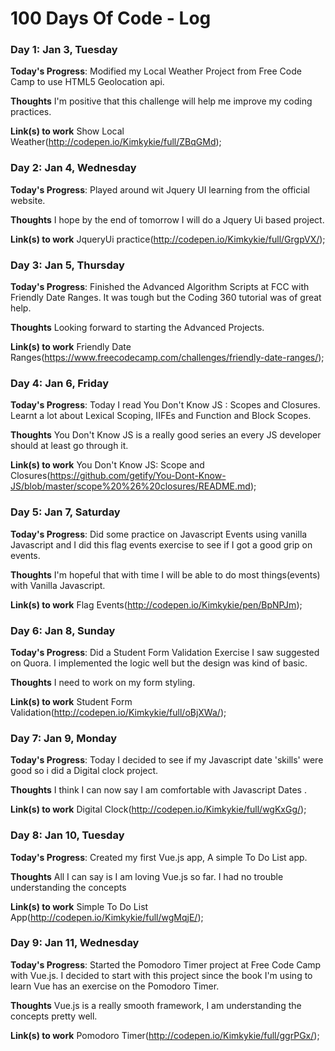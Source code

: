 # 100 Days Of Code - Log

### Day 1: Jan 3, Tuesday

**Today's Progress**: Modified my Local Weather Project from Free Code Camp to use HTML5 Geolocation api.

**Thoughts** I'm positive that this challenge will help me improve my coding practices.

**Link(s) to work**
Show Local Weather(http://codepen.io/Kimkykie/full/ZBqGMd);

### Day 2: Jan 4, Wednesday

**Today's Progress**: Played around wit Jquery UI learning from the official website.

**Thoughts** I hope by the end of tomorrow I will do a Jquery Ui based project.

**Link(s) to work**
JqueryUi practice(http://codepen.io/Kimkykie/full/GrgpVX/);

### Day 3: Jan 5, Thursday 

**Today's Progress**: Finished the Advanced Algorithm Scripts at FCC with Friendly Date Ranges. It was tough but the Coding 360 tutorial was of great help.

**Thoughts** Looking forward to starting the Advanced Projects.

**Link(s) to work**
Friendly Date Ranges(https://www.freecodecamp.com/challenges/friendly-date-ranges/);

### Day 4: Jan 6, Friday 

**Today's Progress**: Today I read You Don't Know JS : Scopes and Closures. Learnt a lot about Lexical Scoping, IIFEs and Function and Block Scopes. 

**Thoughts** You Don't Know JS is a really good series an every JS developer should at least go through it.

**Link(s) to work**
You Don't Know JS: Scope and Closures(https://github.com/getify/You-Dont-Know-JS/blob/master/scope%20%26%20closures/README.md);

### Day 5: Jan 7, Saturday 

**Today's Progress**: Did some practice on Javascript  Events using vanilla Javascript and I did this flag events exercise to see if I got a good grip on events. 

**Thoughts** I'm hopeful that with time I will be able to do most things(events) with Vanilla Javascript.

**Link(s) to work**
Flag Events(http://codepen.io/Kimkykie/pen/BpNPJm);

### Day 6: Jan 8, Sunday 

**Today's Progress**: Did a Student Form Validation Exercise I saw suggested on Quora. I implemented the logic well but the design was kind of basic.

**Thoughts** I need to work on my form styling.

**Link(s) to work**
Student Form Validation(http://codepen.io/Kimkykie/full/oBjXWa/);

### Day 7: Jan 9, Monday

**Today's Progress**: Today I decided to see if my Javascript date 'skills' were good so i did a Digital clock project.

**Thoughts** I think I can now say I am comfortable with Javascript Dates .

**Link(s) to work**
Digital Clock(http://codepen.io/Kimkykie/full/wgKxGg/);

### Day 8: Jan 10, Tuesday

**Today's Progress**: Created my first Vue.js app, A simple To Do List app. 

**Thoughts** All I can say is I am loving Vue.js so far. I had no trouble understanding the concepts

**Link(s) to work**
Simple To Do List App(http://codepen.io/Kimkykie/full/wgMqjE/);

### Day 9: Jan 11, Wednesday

**Today's Progress**: Started the Pomodoro Timer project at Free Code Camp with Vue.js. I decided to start with this project since the book I'm using to learn Vue has an exercise on the Pomodoro Timer.

**Thoughts** Vue.js is a really smooth framework, I am understanding the concepts pretty well.

**Link(s) to work**
Pomodoro Timer(http://codepen.io/Kimkykie/full/ggrPGx/);






